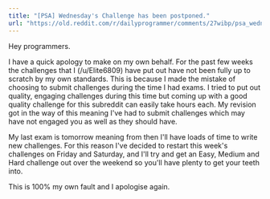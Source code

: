 ```yaml
---
title: "[PSA] Wednesday's Challenge has been postponed."
url: "https://old.reddit.com/r/dailyprogrammer/comments/27wibp/psa_wednesdays_challenge_has_been_postponed/"
---
```


Hey programmers.

I have a quick apology to make on my own behalf. For the past few weeks the challenges that I (/u/Elite6809) have put out have not been fully up to scratch by my own standards. This is because I made the mistake of choosing to submit challenges during the time I had exams. I tried to put out quality, engaging challenges during this time but coming up with a good quality challenge for this subreddit can easily take hours each. My revision got in the way of this meaning I've had to submit challenges which may have not engaged you as well as they should have.

My last exam is tomorrow meaning from then I'll have loads of time to write new challenges. For this reason I've decided to restart this week's challenges on Friday and Saturday, and I'll try and get an Easy, Medium and Hard challenge out over the weekend so you'll have plenty to get your teeth into. 

This is 100% my own fault and I apologise again.